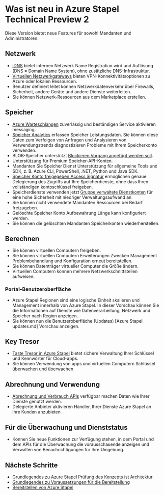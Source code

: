 <properties
    pageTitle="Neuigkeiten in Azure Stapel | Microsoft Azure"
    description="Was ist neu in Azure Stapel"
    services="azure-stack"
    documentationCenter=""
    authors="HeathL17"
    manager="byronr"
    editor=""/>

<tags
    ms.service="azure-stack"
    ms.workload="na"
    ms.tgt_pltfrm="na"
    ms.devlang="na"
    ms.topic="article"
    ms.date="10/25/2016"
    ms.author="helaw"/>

# <a name="whats-new-in-azure-stack-technical-preview-2"></a>Was ist neu in Azure Stapel Technical Preview 2
Diese Version bietet neue Features für sowohl Mandanten und Administratoren.

## <a name="network"></a>Netzwerk   
   - [iDNS](azure-stack-understanding-dns-in-tp2.md) bietet internen Netzwerk Name Registration wird und Auflösung (DNS = Domain Name System), ohne zusätzliche DNS-Infrastruktur.
   - [Virtuellen Netzwerkgateways](azure-stack-create-vpn-connection-one-node-tp2.md) bieten VPN-Konnektivitätsoptionen zu Azure oder lokalen Ressourcen.
   - Benutzer definiert leitet können Netzwerkdatenverkehr über Firewalls, Sicherheit, andere Geräte und andere Dienste weiterleiten.
   - Sie können Netzwerk-Ressourcen aus dem Marketplace erstellen.   

## <a name="storage"></a>Speicher
 - [Azure Warteschlangen](https://msdn.microsoft.com/library/dd179353.aspx) zuverlässig und beständigen Service aktivieren messaging.
 - [Speicher Analytics](https://msdn.microsoft.com/library/azure/hh343270.aspx) erfassen Speicher Leistungsdaten. Sie können diese Daten zum Verfolgen von Anfragen und Analysieren von Verwendungstrends diagnostizieren Probleme mit Ihrem Speicherkonto verwenden.
 - BLOB-Speicher unterstützt [Blockieren Vorgang angefügt werden soll](https://msdn.microsoft.com/library/azure/mt427365.aspx).
 - Unterstützung für Premium Speicher-API-Konten.
 - Mandanten Sie Speicher Dienst Unterstützung für allgemeine Tools und SDK, z. B. Azure CLI, PowerShell, .NET, Python und Java SDK. 
 - [Speicher Konto freigegeben Access Signatur](https://msdn.microsoft.com/library/azure/mt584140.aspx) ermöglichen genaue Delegierung des Zugriffs auf Ihre Speicherdienste, ohne dass Ihren vollständigen kontoschlüssel freigeben.  
 - Speicherdienste verwenden jetzt [Gruppe verwaltete Dienstkonten](https://technet.microsoft.com/library/hh831477.aspx) für eine hohe Sicherheit mit niedriger Verwaltungsaufwand an.
 - Sie können nicht verwendete Mandanten Ressourcen bei Bedarf freizugeben.
 - Gelöschte Speicher Konto Aufbewahrung Länge kann konfiguriert werden.
 - Sie können die gelöschten Mandanten Speicherkonten wiederherstellen.

## <a name="compute"></a>Berechnen
- Sie können virtuellen Computern freigeben.
- Sie können virtuellen Computern Erweiterungen Zwecken Management Problembehandlung und Konfiguration erneut bereitstellen.
- Sie können Datenträger virtueller Computer die Größe ändern.
- Virtuellen Computern können mehrere Netzwerkschnittstellen aufweisen.

### <a name="portal-experience"></a>Portal-Benutzeroberfläche
 - Azure Stapel Regionen sind eine logische Einheit skalieren und Management innerhalb von Azure Stapel. In dieser Vorschau können Sie die Informationen auf Dienste wie Datenverarbeitung, Netzwerk und Speicher nach Region anzeigen.
 - Sie können nun die Benutzeroberfläche (Updates) [Azure Stapel updates.md] Vorschau anzeigen.

## <a name="key-vault"></a>Key Tresor
- [Taste Tresor in Azure Stapel](azure-stack-kv-intro.md) bietet sichere Verwaltung Ihrer Schlüssel und Kennwörter für Cloud-apps.
- Sie können Verwendung von apps und virtuellen Computern Schlüssel überwachen und überwachen.

## <a name="billing-and-usage"></a>Abrechnung und Verwendung
 - [Abrechnung und Verbrauch APIs](azure-stack-billing-and-chargeback.md) verfügbar machen Daten wie Ihrer Dienste genutzt werden.  
 - Delegierte Anbieter aktivieren Händler, Ihrer Dienste Azure Stapel an ihre Kunden anzubieten.

## <a name="monitoring-and-health"></a>Für die Überwachung und Dienststatus
 - Können Sie neue Funktionen zur Verfügung stehen, in dem Portal und dem APIs für die Überwachung die vorausschauende anzeigen und Verwalten von Benachrichtigungen für Ihre Umgebung.  

## <a name="next-steps"></a>Nächste Schritte
- [Grundlegendes zu Azure Stapel Prüfung des Konzepts ist Architektur](azure-stack-architecture.md)      
- [Grundlegendes zu Voraussetzungen für die Bereitstellung](azure-stack-deploy.md)
- [Bereitstellen von Azure Stapel](azure-stack-run-powershell-script.md)

  
